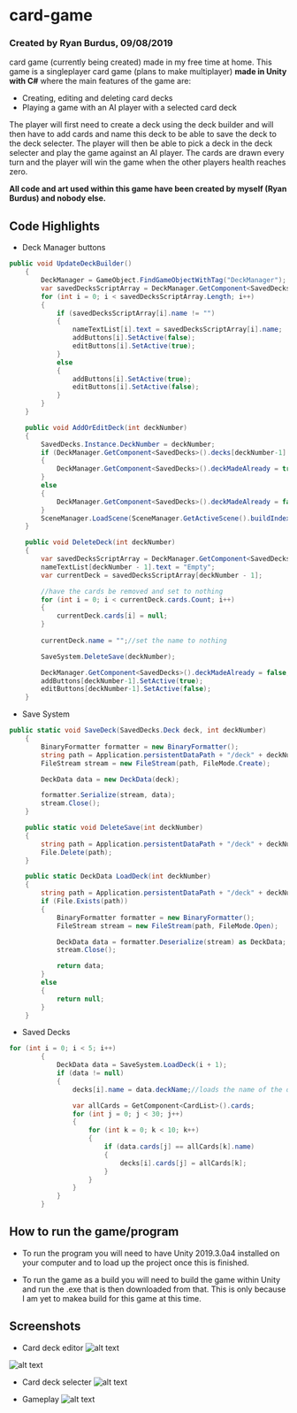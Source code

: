 # card-game
### Created by Ryan Burdus, 09/08/2019
card game (currently being created) made in my free time at home.
This game is a singleplayer card game (plans to make multiplayer) **made in Unity with C#** where the main features of the game are: 
- Creating, editing and deleting card decks 
- Playing a game with an AI player with a selected card deck

The player will first need to create a deck using the deck builder and will then have to add cards and name this deck to be able to save the deck to the deck selecter. The player will then be able to pick a deck in the deck selecter and play the game against an AI player. The cards are drawn every turn and the player will win the game when the other players health reaches zero.

 **All code and art used within this game have been created by myself (Ryan Burdus) and nobody else.**
 
## Code Highlights

- Deck Manager buttons
```C# 
public void UpdateDeckBuilder()
    {
        DeckManager = GameObject.FindGameObjectWithTag("DeckManager");
        var savedDecksScriptArray = DeckManager.GetComponent<SavedDecks>().decks;
        for (int i = 0; i < savedDecksScriptArray.Length; i++)
        {
            if (savedDecksScriptArray[i].name != "")
            {
                nameTextList[i].text = savedDecksScriptArray[i].name;
                addButtons[i].SetActive(false);
                editButtons[i].SetActive(true);
            }
            else
            {
                addButtons[i].SetActive(true);
                editButtons[i].SetActive(false);
            }
        }
    }

    public void AddOrEditDeck(int deckNumber)
    {
        SavedDecks.Instance.DeckNumber = deckNumber;
        if (DeckManager.GetComponent<SavedDecks>().decks[deckNumber-1].name != "")
        {
            DeckManager.GetComponent<SavedDecks>().deckMadeAlready = true;
        }
        else
        {
            DeckManager.GetComponent<SavedDecks>().deckMadeAlready = false;
        }
        SceneManager.LoadScene(SceneManager.GetActiveScene().buildIndex + 1);
    }

    public void DeleteDeck(int deckNumber)
    {
        var savedDecksScriptArray = DeckManager.GetComponent<SavedDecks>().decks;
        nameTextList[deckNumber - 1].text = "Empty";
        var currentDeck = savedDecksScriptArray[deckNumber - 1];

        //have the cards be removed and set to nothing
        for (int i = 0; i < currentDeck.cards.Count; i++)
        {
            currentDeck.cards[i] = null;
        }
        
        currentDeck.name = "";//set the name to nothing

        SaveSystem.DeleteSave(deckNumber);

        DeckManager.GetComponent<SavedDecks>().deckMadeAlready = false;
        addButtons[deckNumber-1].SetActive(true);
        editButtons[deckNumber-1].SetActive(false);
    }
```

- Save System
```C#
public static void SaveDeck(SavedDecks.Deck deck, int deckNumber)
    {
        BinaryFormatter formatter = new BinaryFormatter();
        string path = Application.persistentDataPath + "/deck" + deckNumber + ".saved";
        FileStream stream = new FileStream(path, FileMode.Create);

        DeckData data = new DeckData(deck);

        formatter.Serialize(stream, data);
        stream.Close();
    }

    public static void DeleteSave(int deckNumber)
    {
        string path = Application.persistentDataPath + "/deck" + deckNumber + ".saved";
        File.Delete(path);
    }

    public static DeckData LoadDeck(int deckNumber)
    {
        string path = Application.persistentDataPath + "/deck" + deckNumber + ".saved";
        if (File.Exists(path))
        {
            BinaryFormatter formatter = new BinaryFormatter();
            FileStream stream = new FileStream(path, FileMode.Open);

            DeckData data = formatter.Deserialize(stream) as DeckData;
            stream.Close();

            return data;
        }
        else
        {
            return null;
        }
    }
```

- Saved Decks
```C#
for (int i = 0; i < 5; i++)
        {
            DeckData data = SaveSystem.LoadDeck(i + 1);
            if (data != null)
            {
                decks[i].name = data.deckName;//loads the name of the deck

                var allCards = GetComponent<CardList>().cards;
                for (int j = 0; j < 30; j++)
                {
                    for (int k = 0; k < 10; k++)
                    {
                        if (data.cards[j] == allCards[k].name)
                        {
                            decks[i].cards[j] = allCards[k];
                        }
                    }
                }
            }
        }
```

## How to run the game/program
- To run the program you will need to have Unity 2019.3.0a4 installed on your computer and to load up the project once this is finished.

- To run the game as a build you will need to build the game within Unity and run the .exe that is then downloaded from that. This is only because I am yet to makea build for this game at this time.


## Screenshots 

- Card deck editor
![alt text](https://github.com/Ryan-Paul-Burdus/card-game/blob/master/Screenshots/Deck%20editor.png "Card deck editor")

![alt text](https://github.com/Ryan-Paul-Burdus/card-game/blob/master/Screenshots/Deck%20editor%20selection.png "Edit deck selecter")

- Card deck selecter
![alt text](https://github.com/Ryan-Paul-Burdus/card-game/blob/master/Screenshots/Deck%20selection.png "Card deck selecter")

- Gameplay 
![alt text](https://github.com/Ryan-Paul-Burdus/card-game/blob/master/Screenshots/Gameplay.png "Gameplay screen")
